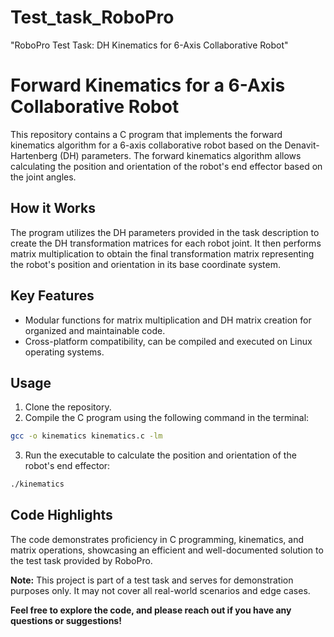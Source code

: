 # Test_task_RoboPro
"RoboPro Test Task: DH Kinematics for 6-Axis Collaborative Robot"

# Forward Kinematics for a 6-Axis Collaborative Robot

This repository contains a C program that implements the forward kinematics algorithm for a 6-axis collaborative robot based on the Denavit-Hartenberg (DH) parameters. The forward kinematics algorithm allows calculating the position and orientation of the robot's end effector based on the joint angles.

## How it Works

The program utilizes the DH parameters provided in the task description to create the DH transformation matrices for each robot joint. It then performs matrix multiplication to obtain the final transformation matrix representing the robot's position and orientation in its base coordinate system.

## Key Features

- Modular functions for matrix multiplication and DH matrix creation for organized and maintainable code.
- Cross-platform compatibility, can be compiled and executed on Linux operating systems.

## Usage

1. Clone the repository.
2. Compile the C program using the following command in the terminal:
```bash
gcc -o kinematics kinematics.c -lm
```
3. Run the executable to calculate the position and orientation of the robot's end effector:
```bash
./kinematics
```

## Code Highlights

The code demonstrates proficiency in C programming, kinematics, and matrix operations, showcasing an efficient and well-documented solution to the test task provided by RoboPro.

**Note:** This project is part of a test task and serves for demonstration purposes only. It may not cover all real-world scenarios and edge cases.

**Feel free to explore the code, and please reach out if you have any questions or suggestions!**
